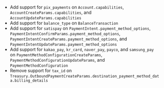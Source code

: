 * Add support for `pix_payments` on `Account.capabilities`, `AccountCreateParams.capabilities`, and `AccountUpdateParams.capabilities`
* Add support for `balance_type` on `BalanceTransaction`
* Add support for `satispay` on `PaymentIntent.payment_method_options`, `PaymentIntentConfirmParams.payment_method_options`, `PaymentIntentCreateParams.payment_method_options`, and `PaymentIntentUpdateParams.payment_method_options`
* Add support for `kakao_pay`, `kr_card`, `naver_pay`, `payco`, and `samsung_pay` on `PaymentMethodConfigurationCreateParams`, `PaymentMethodConfigurationUpdateParams`, and `PaymentMethodConfiguration`
* Remove support for `tax_id` on `Treasury.OutboundPaymentCreateParams.destination_payment_method_data.billing_details`